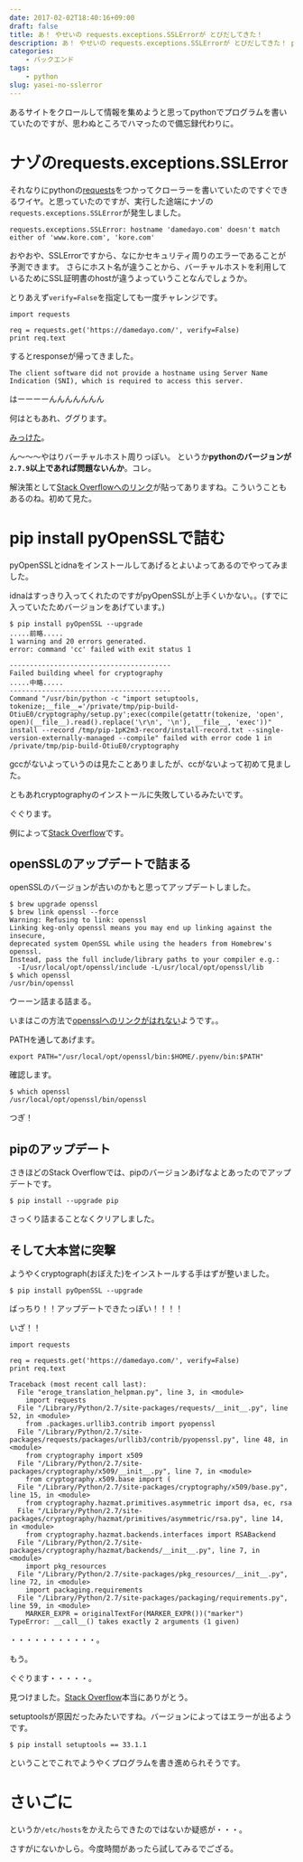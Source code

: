 ```yaml
---
date: 2017-02-02T18:40:16+09:00
draft: false
title: あ！ やせいの requests.exceptions.SSLErrorが とびだしてきた！
description: あ！ やせいの requests.exceptions.SSLErrorが とびだしてきた！ pyonk は どうする？
categories:
    - バックエンド
tags:
    - python
slug: yasei-no-sslerror
---
```


あるサイトをクロールして情報を集めようと思ってpythonでプログラムを書いていたのですが、思わぬところでハマったので備忘録代わりに。

# ナゾのrequests.exceptions.SSLError
それなりにpythonの[requests](http://docs.python-requests.org/en/master/)をつかってクローラーを書いていたのですぐできるワイヤ。と思っていたのですが、実行した途端にナゾの`requests.exceptions.SSLError`が発生しました。

```
requests.exceptions.SSLError: hostname 'damedayo.com' doesn't match either of 'www.kore.com', 'kore.com'
```

おやおや、SSLErrorですから、なにかセキュリティ周りのエラーであることが予測できます。
さらにホスト名が違うことから、バーチャルホストを利用しているためにSSL証明書のhostが違うよっていうことなんでしょうか。

とりあえず`verify=False`を指定しても一度チャレンジです。

```
import requests
 
req = requests.get('https://damedayo.com/', verify=False)
print req.text
```

するとresponseが帰ってきました。
```
The client software did not provide a hostname using Server Name Indication (SNI), which is required to access this server. 
```

はーーーーんんんんんんん

何はともあれ、ググります。

[みっけた](http://docs.python-requests.org/en/latest/community/faq/#what-are-hostname-doesn-t-match-errors)。

ん〜〜〜やはりバーチャルホスト周りっぽい。
というか**pythonのバージョンが`2.7.9`以上であれば問題ないんか**。コレ。

解決策として[Stack Overflowへのリンク](https://stackoverflow.com/questions/18578439/using-requests-with-tls-doesnt-give-sni-support/18579484#18579484)が貼ってありますね。こういうこともあるのね。初めて見た。

# pip install pyOpenSSLで詰む
pyOpenSSLとidnaをインストールしてあげるとよいよってあるのでやってみました。

idnaはすっきり入ってくれたのですがpyOpenSSLが上手くいかない。。(すでに入っていたためバージョンをあげています。)
```
$ pip install pyOpenSSL --upgrade
.....前略.....
1 warning and 20 errors generated.
error: command 'cc' failed with exit status 1

----------------------------------------
Failed building wheel for cryptography
.....中略.....
----------------------------------------
Command "/usr/bin/python -c "import setuptools, tokenize;__file__='/private/tmp/pip-build-OtiuE0/cryptography/setup.py';exec(compile(getattr(tokenize, 'open', open)(__file__).read().replace('\r\n', '\n'), __file__, 'exec'))" install --record /tmp/pip-1pK2m3-record/install-record.txt --single-version-externally-managed --compile" failed with error code 1 in /private/tmp/pip-build-OtiuE0/cryptography
```

gccがないよっていうのは見たことありましたが、ccがないよって初めて見ました。

ともあれcryptographyのインストールに失敗しているみたいです。

ぐぐります。

例によって[Stack Overflow](http://stackoverflow.com/questions/22073516/failed-to-install-python-cryptography-package-with-pip-and-setup-py)です。

## openSSLのアップデートで詰まる
openSSLのバージョンが古いのかもと思ってアップデートしました。

```
$ brew upgrade openssl
$ brew link openssl --force
Warning: Refusing to link: openssl
Linking keg-only openssl means you may end up linking against the insecure,
deprecated system OpenSSL while using the headers from Homebrew's openssl.
Instead, pass the full include/library paths to your compiler e.g.:
  -I/usr/local/opt/openssl/include -L/usr/local/opt/openssl/lib
$ which openssl
/usr/bin/openssl
```

ウーーン詰まる詰まる。

いまはこの方法で[opensslへのリンクがはれない](http://qiita.com/dasisyouyu/items/c9621c29b0fe79d2b7c4)ようです。。

PATHを通してあげます。
```
export PATH="/usr/local/opt/openssl/bin:$HOME/.pyenv/bin:$PATH"
```

確認します。

```
$ which openssl
/usr/local/opt/openssl/bin/openssl
```

つぎ！

## pipのアップデート
さきほどのStack Overflowでは、pipのバージョンあげなよとあったのでアップデートです。
```
$ pip install --upgrade pip
```
さっくり詰まることなくクリアしました。

## そして大本営に突撃
ようやくcryptograph(おぼえた)をインストールする手はずが整いました。

```
$ pip install pyOpenSSL --upgrade
```

ばっちり！！アップデートできたっぽい！！！！

いざ！！
```
import requests
 
req = requests.get('https://damedayo.com/', verify=False)
print req.text
```

```
Traceback (most recent call last):
  File "eroge_translation_helpman.py", line 3, in <module>
    import requests
  File "/Library/Python/2.7/site-packages/requests/__init__.py", line 52, in <module>
    from .packages.urllib3.contrib import pyopenssl
  File "/Library/Python/2.7/site-packages/requests/packages/urllib3/contrib/pyopenssl.py", line 48, in <module>
    from cryptography import x509
  File "/Library/Python/2.7/site-packages/cryptography/x509/__init__.py", line 7, in <module>
    from cryptography.x509.base import (
  File "/Library/Python/2.7/site-packages/cryptography/x509/base.py", line 15, in <module>
    from cryptography.hazmat.primitives.asymmetric import dsa, ec, rsa
  File "/Library/Python/2.7/site-packages/cryptography/hazmat/primitives/asymmetric/rsa.py", line 14, in <module>
    from cryptography.hazmat.backends.interfaces import RSABackend
  File "/Library/Python/2.7/site-packages/cryptography/hazmat/backends/__init__.py", line 7, in <module>
    import pkg_resources
  File "/Library/Python/2.7/site-packages/pkg_resources/__init__.py", line 72, in <module>
    import packaging.requirements
  File "/Library/Python/2.7/site-packages/packaging/requirements.py", line 59, in <module>
    MARKER_EXPR = originalTextFor(MARKER_EXPR())("marker")
TypeError: __call__() takes exactly 2 arguments (1 given)
```

・・・・・・・・・・・。

もう。

ぐぐります・・・・・。

見つけました。[Stack Overflow](http://stackoverflow.com/a/41841210)本当にありがとう。

setuptoolsが原因だったみたいですね。バージョンによってはエラーが出るようです。

```
$ pip install setuptools == 33.1.1
```

ということでこれでようやくプログラムを書き進められそうです。

# さいごに
というか`/etc/hosts`をかえたらできたのではないか疑惑が・・・。

さすがにないかしら。今度時間があったら試してみるでござる。
